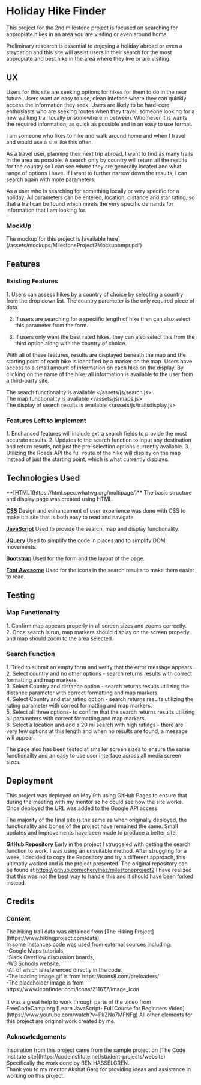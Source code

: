 <h1>Holiday Hike Finder</h1>
This project for the 2nd milestone project is focused on searching for appropiate hikes in an area you are visiting or even around home.  

Preliminary research is essential to enjoying a holiday abroad or even a staycation and this site will assist users in their search for 
the most appropiate and best hike in the area where they live or are visiting.  

<h2>UX</h2>
Users for this site are seeking options for hikes for them to do in the near future.  Users want an easy to use, clean inteface where they can 
quickly access the information they seek.  Users are likely to be hard-core enthusiasts who are seeking routes when they travel, someone looking
for a new walking trail locally or somewhere in between. Whomever it is wants the required information, as quick as possible and in an easy to
use format.  

I am someone who likes to hike and walk around home and when I travel and would use a site like this often.  

As a travel user, planning their next trip abroad, I want to find as many trails in the area as possible.  A search only by country will return
all the results for the country so I can see where they are generally located and what range of options I have.  If I want to further narrow down
the results, I can search again with more parameters.

As a user who is searching for something locally or very specific for a holiday.  All parameters can be entered, location, distance and star rating,
so that a trail can be found which meets the very specific demands for information that I am looking for. 


<h3>MockUp</h3>
The mockup for this project is [available here](/assets/mockups/MilestoneProject2Mockupbmpr.pdf)

<h2>Features</h2>

<h3>Existing Features</h3>
1. Users can assess hikes by a country of choice by selecting a country from the drop down list. The country parameter is the only required piece of data.  

2. If users are searching for a speciific length of hike then can also select this parameter from the form.  

3. If users only want the best rated hikes, they can also select this from the third option along with the country of choice.  

With all of these features, results are displayed beneath the map and the starting point of each hike is identified by a marker on the map.
Users have access to a small amount of information on each hike on the display.  By clicking on the name of the hike, all information is available
to the user from a third-party site.  

The search functionality is available </assets/js/search.js>  
The map functionality is available </assets/js/maps.js>  
The display of search results is available </assets/js/trailsdisplay.js>  


<h3>Features Left to Implement</h3>
1.  Enchanced features will include extra search fields to provide the most accurate results.  
2.  Updates to the search function to input any destination and return resutls, not just the pre-selection options currently available.
3.  Utilizing the Roads API the full route of the hike will display on the map instead of just the starting point, which is what currently displays.  

<h2>Technologies Used</h2>
**[HTML](https://html.spec.whatwg.org/multipage/)**
  The basic structure and display page was created using HTML.<br>

**[CSS](https://www.w3.org/Style/CSS/Overview.en.html)**
  Design and enhancement of user experience was done with CSS to make it a site that is both easy to read and navigate. 

**[JavaScript](http://www.ecmascript.org/)**
  Used to provide the search, map and display functionality.

**[JQuery](https://jquery.com/)**
  Used to simplify the code in places and to simplify DOM movements.
  
**[Bootstrap](https://getbootstrap.com/)**
  Used for the form and the layout of the page. 

**[Font Awesome](https://fontawesome.com/)**
  Used for the  icons in the search results to make them easier to read.

<h2>Testing</h2>

<h3>Map Functionality</h3>
1. Confirm map appears properly in all screen sizes and zooms correctly.<br>
2. Once search is run, map markers should display on the screen properly and map should zoom to the area selected.<br>


<h3>Search Function</h3>
1. Tried to submit an empty form and verify that the error message appears.<br>
2. Select country and no other options - search returns  results with correct formatting and map markers. <br> 
3. Select Country and distance option - search returns  results utilizing the distance parameter with correct formatting and map markers.<br>  
4. Select Country and star rating option - search returns  results utilizing the rating parameter with correct formatting and map markers. <br> 
5. Select all three options- to confirm that the search returns  results utilizing all parameters with correct formatting and map markers. <br> 
6. Select a location and add a 20 mi search with high ratings - there are very few options at this length and when no results are found, a message will appear. <br>

The page also has been tested at smaller screen sizes to ensure the same functionailty and an easy to use user interface across all media screen sizes.


<h2>Deployment</h2>
This project was deployed on May 9th using GitHub Pages to ensure that during the meeting with my mentor so he could see how the site works.  
Once deployed the URL was added to the Google API access.

The majority of the final site is the same as when originally deployed, the functionality and bones of the project have remained the same.
Small updates and improvements have been made to produce a better site.  

**GitHub Repository**
Early in the project I struggeled with getting the search function to work.  I was using an unsuitable method.  After struggling for a week, 
I decided to copy the Repository and try a different approach, this ultimatly worked and is the project presented.
The original repository can be found at <https://github.com/cherylhaz/milestoneproject2>
I have realized that this was not the best way to handle this and it should have been forked instead.  

<h2>Credits</h2>
<h3>Content</h3>
The hiking trail data was obtained from [The Hiking Project](https://www.hikingproject.com/data)<br>
In some instances code was used from external sources including: <br>
-Google Maps tutorials,   <br>
-Slack Overflow discussion boards, <br>
-W3 Schools website. <br>
-All of which is referenced directly in the code.<br>
-The loading image gif is from https://icons8.com/preloaders/ <br>
-The placeholder image is from https://www.iconfinder.com/icons/211677/image_icon <br>
<br>
It was a great help to work through parts of the video from FreeCodeCamp.org [Learn JavaScript- Full Course for Beginners Video](https://www.youtube.com/watch?v=PkZNo7MFNFg)
All other elements for this project are original work created by me.  <br>

<h3>Acknowledgements</h3>
Inspiration from this project came from the sample project on [The Code Institute site](https://codeinstitute.net/student-projects/website)<br>
Specifically the work done by BEN HASSELGREN.  <br>
Thank you to my mentor Akshat Garg for providing ideas and assistance in working on this project.  <br>
